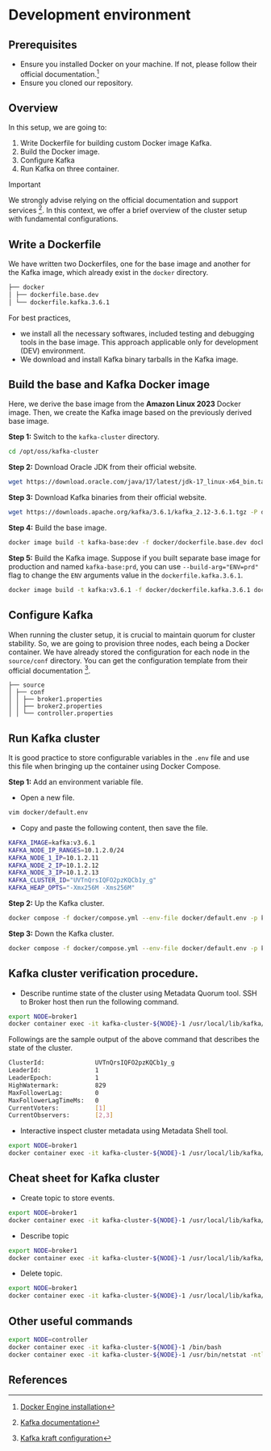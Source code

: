 # Development environment

## Prerequisites

- Ensure you installed Docker on your machine. If not, please follow their official documentation.[^1]
- Ensure you cloned our repository.

## Overview

In this setup, we are going to:
1. Write Dockerfile for building custom Docker image Kafka.
2. Build the Docker image.
3. Configure Kafka
4. Run Kafka on three container.

> [!IMPORTANT] 
> We strongly advise relying on the official documentation and support services [^2]. In this context, we offer a brief overview of the cluster setup with fundamental configurations.

## Write a Dockerfile

We have written two Dockerfiles, one for the base image and another for the Kafka image, which already exist in the `docker` directory.

```bash
├── docker
│ ├── dockerfile.base.dev
│ └── dockerfile.kafka.3.6.1
```

For best practices, 
- we install all the necessary softwares, included testing and debugging tools in the base image. This approach applicable only for development (DEV) environment. 
- We download and install Kafka binary tarballs in the Kafka image.

## Build the base and Kafka Docker image

Here, we derive the base image from the **Amazon Linux 2023** Docker image. Then, we create the Kafka image based on the previously derived base image.

**Step 1:** Switch to the `kafka-cluster` directory.

```bash
cd /opt/oss/kafka-cluster
```

**Step 2:** Download Oracle JDK from their official website.

```bash
wget https://download.oracle.com/java/17/latest/jdk-17_linux-x64_bin.tar.gz -P docker/context/common
```

**Step 3:** Download Kafka binaries from their official website.

```bash
wget https://downloads.apache.org/kafka/3.6.1/kafka_2.12-3.6.1.tgz -P docker/context/binary
```

**Step 4:** Build the base image.

```bash
docker image build -t kafka-base:dev -f docker/dockerfile.base.dev docker/context
```

**Step 5:** Build the Kafka image.  Suppose if you built separate base image for production and named `kafka-base:prd`, you can use `--build-arg="ENV=prd"` flag to change the `ENV` arguments value in the `dockerfile.kafka.3.6.1`.

```bash
docker image build -t kafka:v3.6.1 -f docker/dockerfile.kafka.3.6.1 docker/context
```


## Configure Kafka

When running the cluster setup, it is crucial to maintain quorum for cluster stability. So, we are going to provision three nodes, each being a Docker container. We have already stored the configuration for each node in the `source/conf` directory.  You can get the configuration template from their official documentation [^3].

```
├── source
│ ├── conf
│ │ ├── broker1.properties
│ │ ├── broker2.properties
│ │ └── controller.properties
```

## Run Kafka cluster

It is good practice to store configurable variables in the `.env` file and use this file when bringing up the container using Docker Compose.

**Step 1:** Add an environment variable file.

- Open a new file. 

```bash
vim docker/default.env
```

- Copy and paste the following content, then save the file.

```bash
KAFKA_IMAGE=kafka:v3.6.1
KAFKA_NODE_IP_RANGES=10.1.2.0/24
KAFKA_NODE_1_IP=10.1.2.11
KAFKA_NODE_2_IP=10.1.2.12
KAFKA_NODE_3_IP=10.1.2.13
KAFKA_CLUSTER_ID="UVTnQrsIQFO2pzKQCb1y_g"
KAFKA_HEAP_OPTS="-Xmx256M -Xms256M"
```

**Step 2:** Up the Kafka cluster.

```bash
docker compose -f docker/compose.yml --env-file docker/default.env -p kafka-cluster up -d
```

**Step 3:** Down the Kafka cluster.

```bash
docker compose -f docker/compose.yml --env-file docker/default.env -p kafka-cluster down
```

## Kafka cluster verification procedure.

- Describe runtime state of the cluster using Metadata Quorum tool. SSH to Broker host then run the following command.

```bash
export NODE=broker1
docker container exec -it kafka-cluster-${NODE}-1 /usr/local/lib/kafka/bin/kafka-metadata-quorum.sh --bootstrap-server  localhost:9092 describe --status
```

Followings are the sample output of the above command that describes the state of the cluster.

```bash
ClusterId:              UVTnQrsIQFO2pzKQCb1y_g
LeaderId:               1
LeaderEpoch:            1
HighWatermark:          829
MaxFollowerLag:         0
MaxFollowerLagTimeMs:   0
CurrentVoters:          [1]
CurrentObservers:       [2,3]
```

- Interactive inspect cluster metadata using Metadata Shell tool.

```bash
export NODE=broker1
docker container exec -it kafka-cluster-${NODE}-1 /usr/local/lib/kafka/bin/kafka-metadata-shell.sh  --snapshot /opt/kafka/data/__cluster_metadata-0/00000000000000000000.log
```

## Cheat sheet for Kafka cluster

- Create topic to store events.

```bash
export NODE=broker1
docker container exec -it kafka-cluster-${NODE}-1 /usr/local/lib/kafka/bin/kafka-topics.sh --create --topic notifiy --bootstrap-server localhost:9092
```

- Describe topic

```bash
export NODE=broker1
docker container exec -it kafka-cluster-${NODE}-1 /usr/local/lib/kafka/bin/kafka-topics.sh --describe --topic notifiy --bootstrap-server localhost:9092
```

- Delete topic.
```bash
export NODE=broker1
docker container exec -it kafka-cluster-${NODE}-1 /usr/local/lib/kafka/bin/kafka-topics.sh --delete --topic notifiy --bootstrap-server localhost:9092
```

## Other useful commands

```bash
export NODE=controller
docker container exec -it kafka-cluster-${NODE}-1 /bin/bash
docker container exec -it kafka-cluster-${NODE}-1 /usr/bin/netstat -ntlp
```

## References

[^1]: [Docker Engine installation](https://docs.docker.com/engine/install)
[^2]: [Kafka documentation](https://kafka.apache.org/documentation/)
[^3]: [Kafka kraft configuration](https://kafka.apache.org/documentation/#kraft_config)
